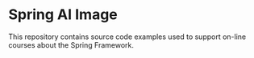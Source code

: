 # Spring AI Image

This repository contains source code examples used to support on-line courses about the Spring Framework.
